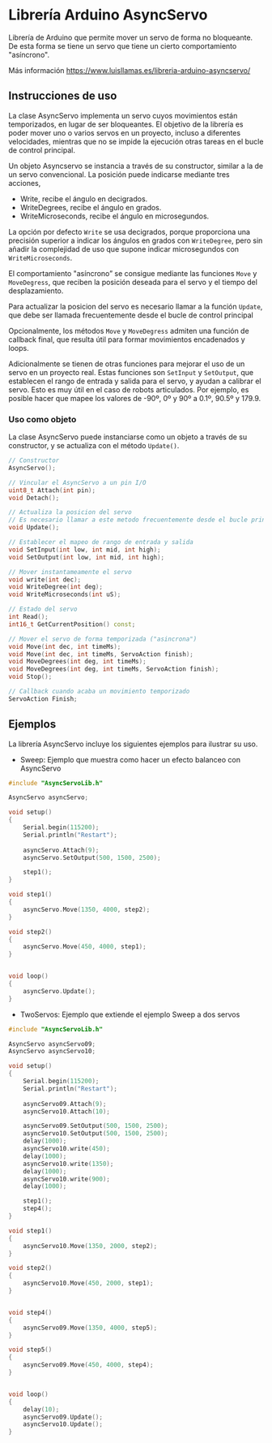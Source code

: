 # Librería Arduino AsyncServo
Librería de Arduino que permite mover un servo de forma no bloqueante. De esta forma se tiene un servo que tiene un cierto comportamiento "asíncrono".

Más información https://www.luisllamas.es/libreria-arduino-asyncservo/

## Instrucciones de uso
La clase AsyncServo implementa un servo cuyos movimientos están temporizados, en lugar de ser bloqueantes. El objetivo de la librería es poder mover uno o varios servos en un proyecto, incluso a diferentes velocidades, mientras que no se impide la ejecución otras tareas en el bucle de control principal.

Un objeto Asyncservo se instancia a través de su constructor, similar a la de un servo convencional. La posición puede indicarse mediante tres acciones,

- Write, recibe el ángulo en decigrados.
- WriteDegrees, recibe el ángulo en grados.
- WriteMicroseconds, recibe el ángulo en microsegundos.

La opción por defecto `Write` se usa decigrados, porque proporciona una precisión superior a indicar los ángulos en grados con `WriteDegree`, pero sin añadir la complejidad de uso que supone indicar microsegundos con `WriteMicroseconds`.

El comportamiento "asíncrono” se consigue mediante las funciones `Move` y `MoveDegress`, que reciben la posición deseada para el servo y el tiempo del desplazamiento.

Para actualizar la posicion del servo es necesario llamar a la función `Update`, que debe ser llamada frecuentemente desde el bucle de control principal

Opcionalmente, los métodos `Move` y `MoveDegress` admiten una función de callback final, que resulta útil para formar movimientos encadenados y loops.

Adicionalmente se tienen de otras funciones para mejorar el uso de un servo en un proyecto real. Estas funciones son `SetInput` y `SetOutput`, que establecen el rango de entrada y salida para el servo, y ayudan a calibrar el servo. Esto es muy útil en el caso de robots articulados. Por ejemplo, es posible hacer que mapee los valores de -90º, 0º y 90º a 0.1º, 90.5º y 179.9.

### Uso como objeto
La clase AsyncServo puede instanciarse como un objeto a través de su constructor, y se actualiza con el método `Update()`.
```c++
// Constructor
AsyncServo();

// Vincular el AsyncServo a un pin I/O
uint8_t Attach(int pin);
void Detach();

// Actualiza la posicion del servo
// Es necesario llamar a este metodo frecuentemente desde el bucle principal
void Update();

// Establecer el mapeo de rango de entrada y salida
void SetInput(int low, int mid, int high);
void SetOutput(int low, int mid, int high);

// Mover instantameamente el servo
void write(int dec);
void WriteDegree(int deg);
void WriteMicroseconds(int uS);

// Estado del servo
int Read();
int16_t GetCurrentPosition() const;

// Mover el servo de forma temporizada ("asincrona")
void Move(int dec, int timeMs);
void Move(int dec, int timeMs, ServoAction finish);
void MoveDegrees(int deg, int timeMs);
void MoveDegrees(int deg, int timeMs, ServoAction finish);
void Stop();

// Callback cuando acaba un movimiento temporizado
ServoAction Finish;
```


## Ejemplos
La librería AsyncServo incluye los siguientes ejemplos para ilustrar su uso.

* Sweep: Ejemplo que muestra como hacer un efecto balanceo con AsyncServo
```c++
#include "AsyncServoLib.h"

AsyncServo asyncServo;

void setup()
{
	Serial.begin(115200);
	Serial.println("Restart");
	
	asyncServo.Attach(9);
	asyncServo.SetOutput(500, 1500, 2500);

	step1();
}

void step1()
{
	asyncServo.Move(1350, 4000, step2);
}

void step2()
{
	asyncServo.Move(450, 4000, step1);
}


void loop()
{
	asyncServo.Update();
}
```


* TwoServos: Ejemplo que extiende el ejemplo Sweep a dos servos
```c++
#include "AsyncServoLib.h"

AsyncServo asyncServo09;
AsyncServo asyncServo10;

void setup()
{
	Serial.begin(115200);
	Serial.println("Restart");
	
	asyncServo09.Attach(9);
	asyncServo10.Attach(10);

	asyncServo09.SetOutput(500, 1500, 2500);
	asyncServo10.SetOutput(500, 1500, 2500);
	delay(1000);
	asyncServo10.write(450);
	delay(1000);
	asyncServo10.write(1350);
	delay(1000);
	asyncServo10.write(900);
	delay(1000);

	step1();
	step4();
}

void step1()
{
	asyncServo10.Move(1350, 2000, step2);
}

void step2()
{
	asyncServo10.Move(450, 2000, step1);
}


void step4()
{
	asyncServo09.Move(1350, 4000, step5);
}

void step5()
{
	asyncServo09.Move(450, 4000, step4);
}


void loop()
{
	delay(10);
	asyncServo09.Update();
	asyncServo10.Update();
}
```
